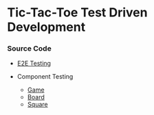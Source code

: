 # Tic-Tac-Toe Test Driven Development

### Source Code

* [E2E Testing](https://github.com/BLooDBRothER/thoughtworks-training/blob/main/react/tic-tac-toe-tdd/cypress/e2e/tic-tac-toe.cy.js)
  
* Component Testing
  * [Game](https://github.com/BLooDBRothER/thoughtworks-training/blob/main/react/tic-tac-toe-tdd/src/components/game/Game.cy.jsx)
  * [Board](https://github.com/BLooDBRothER/thoughtworks-training/blob/main/react/tic-tac-toe-tdd/src/components/board/Board.cy.jsx)
  * [Square](https://github.com/BLooDBRothER/thoughtworks-training/blob/main/react/tic-tac-toe-tdd/src/components/square/Square.cy.jsx)

